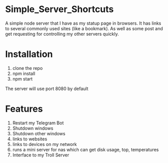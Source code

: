 # Simple_Server_Shortcuts
A simple node server that I have as my statup page in browsers. It has links to several commonly used sites (like a bookmark). As well as some post and get requesting for controlling my other servers quickly.

# Installation 
1. clone the repo
2. npm install
4. npm start

The server will use port 8080 by default

# Features
1. Restart my Telegram Bot
2. Shutdown windows
3. Shutdown other windows
4. links to websites
5. links to devices on my network
6. runs a mini server for nas which can get disk usage, top, temperatures
7. Interface to my Troll Server
